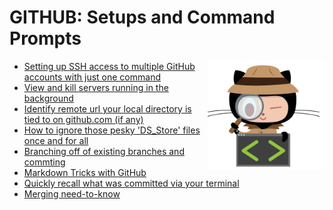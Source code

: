 # GITHUB: Setups and Command Prompts

<img src="./octocat-detective.jpg" align="right"/>

* [Setting up SSH access to multiple GitHub accounts with just one command][1]
* [View and kill servers running in the background][2]
* [Identify remote url your local directory is tied to on github.com (if any)][3]
* [How to ignore those pesky 'DS_Store' files once and for all][4]
* [Branching off of existing branches and commting][5]
* [Markdown Tricks with GitHub][6]
* [Quickly recall what was committed via your terminal][7]
* [Merging need-to-know][8]

[1]: ./multi-github-account-ssh-setup.md
[2]: ./view-and-kill-active-servers.md
[3]: ./list-remote-url.md
[4]: ./gitignore-ds-store-files.md
[5]: ./branching-off-of-existing-branches.md
[6]: ./github-markdown-tricks.md
[7]: https://github.com/kamranahmedse/git-standup
[8]: ./merging.md
